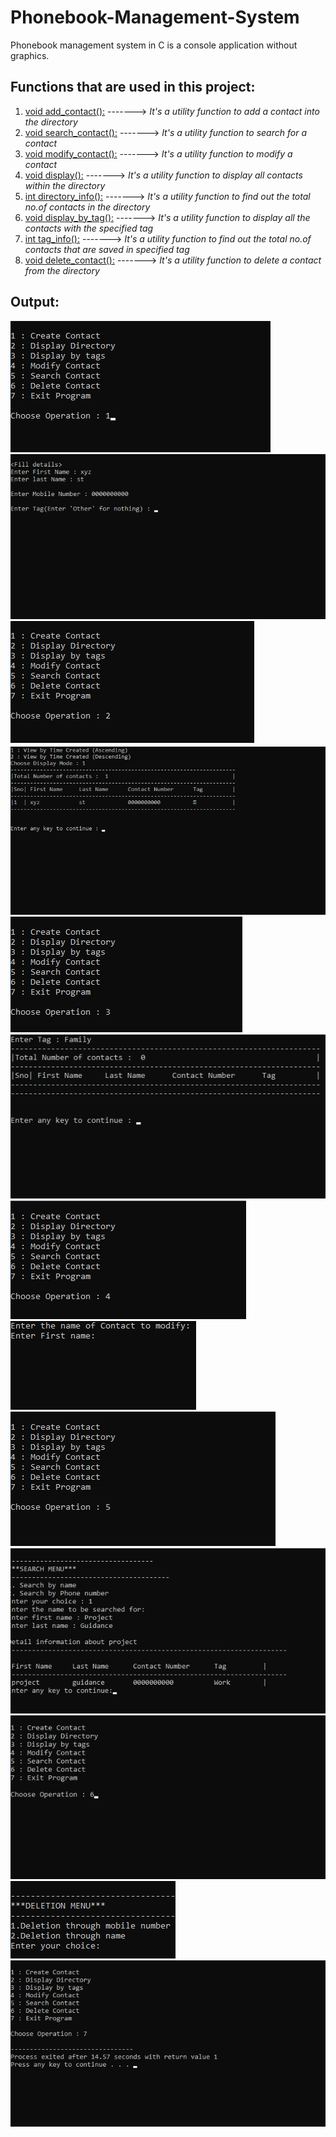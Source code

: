 # Phonebook-Management-System
Phonebook management system in C is a console application without graphics.

## Functions that are used in this project:
1. [void add_contact():](#AddContact)     -------> *It's a utility function to add a contact into the directory*
2. [void search_contact():](#SearchContact)  -------> *It's a utility function to search for a contact*
3. [void modify_contact():](#ModifyContact)   -------> *It's a utility function to modify a contact*
4. [void display():](#Display)         -------> *It's a utility function to display all contacts within the directory*
5. [int directory_info():](#DirectoryInfo)   -------> *It's a utility function to find out the total no.of contacts in the directory*
6. [void display_by_tag():](#DisplayByTag)   -------> *It's a utility function to display all the contacts with the specified tag*
7. [int tag_info():](#TagInfo)          -------> *It's a utility function to find out the total no.of contacts that are saved in specified tag*
8. [void delete_contact():](#DeleteContact)   -------> *It's a utility function to delete a contact from the directory*<br>

## Output:
![](./Output_images/Op1.png)<br>
![](./Output_images/1_Create.png)<br>
![](./Output_images/Op2.png)<br>
![](./Output_images/2_DisplayDirectory.png)<br>
![](./Output_images/Op3.png)<br>
![](./Output_images/3_DisplayByTags.png)<br>
![](./Output_images/Op4.png)<br>
![](./Output_images/4_Modify.png)<br>
![](./Output_images/Op5.png)<br>
![](./Output_images/5_Search.png)<br>
![](./Output_images/Op6.png)<br>
![](./Output_images/6_Delete.png)<br>
![](./Output_images/Op7_exit.png)